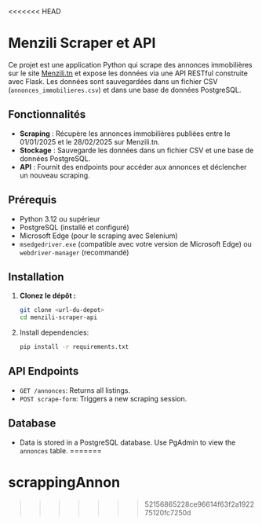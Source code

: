 <<<<<<< HEAD
# Menzili Scraper et API

Ce projet est une application Python qui scrape des annonces immobilières sur le site [Menzili.tn](https://www.menzili.tn) et expose les données via une API RESTful construite avec Flask. Les données sont sauvegardées dans un fichier CSV (`annonces_immobilieres.csv`) et dans une base de données PostgreSQL.

## Fonctionnalités

- **Scraping** : Récupère les annonces immobilières publiées entre le 01/01/2025 et le 28/02/2025 sur Menzili.tn.
- **Stockage** : Sauvegarde les données dans un fichier CSV et une base de données PostgreSQL.
- **API** : Fournit des endpoints pour accéder aux annonces et déclencher un nouveau scraping.

## Prérequis

- Python 3.12 ou supérieur
- PostgreSQL (installé et configuré)
- Microsoft Edge (pour le scraping avec Selenium)
- `msedgedriver.exe` (compatible avec votre version de Microsoft Edge) ou `webdriver-manager` (recommandé)

## Installation

1. **Clonez le dépôt  :**
   ```bash
   git clone <url-du-depot>
   cd menzili-scraper-api
2. Install dependencies:
   ```bash
   pip install -r requirements.txt
   ```
## API Endpoints
- `GET /annonces`: Returns all listings.
- `POST scrape-form`: Triggers a new scraping session.

## Database
- Data is stored in a PostgreSQL database. Use PgAdmin to view the `annonces` table.
=======
# scrappingAnnon
>>>>>>> 52156865228ce96614f63f2a192275120fc7250d
